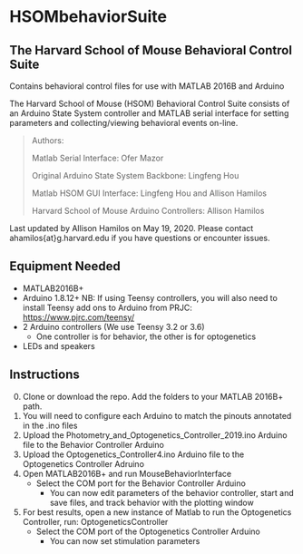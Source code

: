 # HSOMbehaviorSuite
## The Harvard School of Mouse Behavioral Control Suite
Contains behavioral control files for use with MATLAB 2016B and Arduino

The Harvard School of Mouse (HSOM) Behavioral Control Suite consists of an Arduino State System controller and MATLAB serial interface for setting parameters and collecting/viewing behavioral events on-line.

>Authors:
  >
  >Matlab Serial Interface:       Ofer Mazor
  >
  >Original Arduino State System Backbone:      Lingfeng Hou
  >
  >Matlab HSOM GUI Interface:       Lingfeng Hou and Allison Hamilos
  >
  >Harvard School of Mouse Arduino Controllers:       Allison Hamilos

Last updated by Allison Hamilos on May 19, 2020. Please contact ahamilos{at}g.harvard.edu if you have questions or encounter issues.

## Equipment Needed

  - MATLAB2016B+
  - Arduino 1.8.12+   NB: If using Teensy controllers, you will also need to install Teensy add ons to Arduino from PRJC: https://www.pjrc.com/teensy/
  - 2 Arduino controllers (We use Teensy 3.2 or 3.6)
    - One controller is for behavior, the other is for optogenetics
  - LEDs and speakers

## Instructions

0. Clone or download the repo. Add the folders to your MATLAB 2016B+ path.
1. You will need to configure each Arduino to match the pinouts annotated in the .ino files
2. Upload the Photometry_and_Optogenetics_Controller_2019.ino Arduino file to the Behavior Controller Arduino
3. Upload the Optogenetics_Controller4.ino Arduino file to the Optogenetics Controller Adruino
4. Open MATLAB2016B+ and run MouseBehaviorInterface
    - Select the COM port for the Behavior Controller Arduino
      - You can now edit parameters of the behavior controller, start and save files, and track behavior with the plotting window
5. For best results, open a new instance of Matlab to run the Optogenetics Controller, run: OptogeneticsController
    - Select the COM port of the Optogenetics Controller Arduino
      - You can now set stimulation parameters


